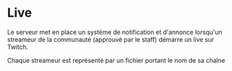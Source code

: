 # Live

Le serveur met en place un système de notification et d'annonce lorsqu'un streameur de la communauté (approuvé par le staff) démarre un live sur Twitch.

Chaque streameur est représenté par un fichier portant le nom de sa chaîne
